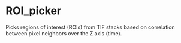 # ROI_picker
Picks regions of interest (ROIs) from TIF stacks based on correlation between pixel neighbors over the Z axis (time).

